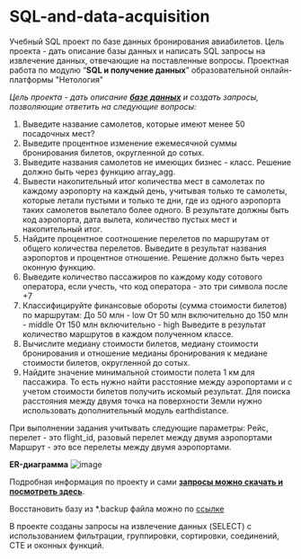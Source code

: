 # SQL-and-data-acquisition
Учебный SQL проект по базе данных бронирования авиабилетов.
Цель проекта - дать описание базы данных и написать SQL запросы на извлечение данных, отвечающие на поставленные вопросы. 
Проектная работа по модулю “**SQL и получение данных**” образовательной онлайн-платформы "Нетология"

_Цель проекта_ - _дать описание **[базе данных](https://edu.postgrespro.ru/bookings.pdf)** и создать запросы, позволяющие ответить на следующие вопросы:_
1. Выведите название самолетов, которые имеют менее 50 посадочных мест?
2. Выведите процентное изменение ежемесячной суммы бронирования билетов, округленной до сотых.
3. Выведите названия самолетов не имеющих бизнес - класс. Решение должно быть через функцию array_agg.
4. Вывести накопительный итог количества мест в самолетах по каждому аэропорту на каждый день, учитывая только те самолеты, которые летали пустыми и только те дни, где из одного аэропорта таких самолетов вылетало более одного. В результате должны быть код аэропорта, дата вылета, количество пустых мест и накопительный итог.
5. Найдите процентное соотношение перелетов по маршрутам от общего количества перелетов. Выведите в результат названия аэропортов и процентное отношение. Решение должно быть через оконную функцию.
6. Выведите количество пассажиров по каждому коду сотового оператора, если учесть, что код оператора - это три символа после +7
7. Классифицируйте финансовые обороты (сумма стоимости билетов) по маршрутам:
До 50 млн - low
От 50 млн включительно до 150 млн - middle
От 150 млн включительно - high
Выведите в результат количество маршрутов в каждом полученном классе.
8. Вычислите медиану стоимости билетов, медиану стоимости бронирования и отношение медианы бронирования к медиане стоимости билетов, округленной до сотых.
9. Найдите значение минимальной стоимости полета 1 км для пассажира. То есть нужно найти расстояние между аэропортами и с учетом стоимости билетов получить искомый результат.
Для поиска расстояния между двумя точка на поверхности Земли нужно использовать дополнительный модуль earthdistance.

При выполнении задания учитывать следующие параметры:
Рейс, перелет - это flight_id, разовый перелет между двумя аэропортами
Маршрут - это все перелеты между двумя аэропортами.

**ER-диаграмма** 
![image](https://user-images.githubusercontent.com/130888872/233821774-bc9a48c5-fd7d-4fb0-a236-ddf5a35a3d48.png)

Подробная информация по проекту и сами **[запросы можно скачать и посмотреть здесь](https://github.com/batio3/SQL-and-data-acquisition/blob/main/project_final.sql)**.

Восстановить базу из *.backup файла можно по [ссылке](https://drive.google.com/file/d/1U15gYuu_ZFE2sQMN32GXK3phBLcUl6OM/view?usp=sharing)

В проекте созданы запросы на извлечение данных (SELECT) с  использованием фильтрации, группировки, сортировки, соединений, CTE и оконных функций. 

